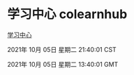 # 学习中心 colearnhub
[学习中心](http://59.174.27.76:56308/colearnhub/)

2021年 10月 05日 星期二 21:40:01 CST

2021年 10月 05日 星期二 13:40:01 GMT
